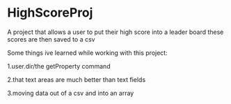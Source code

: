 # HighScoreProj
A project that allows a user to put their high score into a leader board these scores are then saved to a csv

Some things ive learned while working with this project:

1.user.dir/the getProperty command

2.that text areas are much better than text fields

3.moving data out of a csv and into an array

